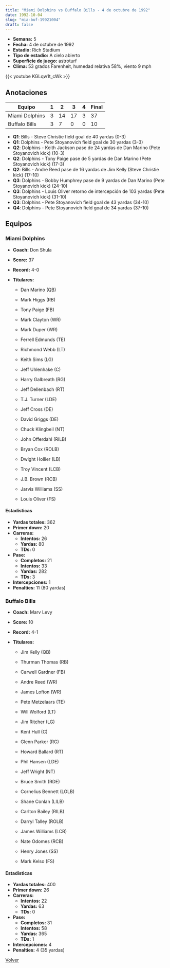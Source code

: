 ```yaml
---
title: "Miami Dolphins vs Buffalo Bills - 4 de octubre de 1992"
date: 1992-10-04
slug: "mia-buf-19921004"
draft: false
---
```


- **Semana:** 5
- **Fecha:** 4 de octubre de 1992
- **Estadio:** Rich Stadium
- **Tipo de estadio:** A cielo abierto
- **Superficie de juego:** astroturf
- **Clima:** 53 grados Farenheit, humedad relativa 58%, viento 9 mph


{{< youtube KGLqw1t_cWk >}}


## Anotaciones
| Equipo | 1 | 2 | 3 | 4 | Final |
|--------|---|---|---|---|-------|
| Miami Dolphins  | 3 | 14 | 17 | 3  | 37 |
| Buffalo Bills  | 3 | 7 | 0 | 0  | 10 |
- **Q1**: Bills - Steve Christie field goal de 40 yardas (0-3)
- **Q1**: Dolphins - Pete Stoyanovich field goal de 30 yardas (3-3)
- **Q2**: Dolphins - Keith Jackson pase de 24 yardas de Dan Marino (Pete Stoyanovich kick) (10-3)
- **Q2**: Dolphins - Tony Paige pase de 5 yardas de Dan Marino (Pete Stoyanovich kick) (17-3)
- **Q2**: Bills - Andre Reed pase de 16 yardas de Jim Kelly (Steve Christie kick) (17-10)
- **Q3**: Dolphins - Bobby Humphrey pase de 9 yardas de Dan Marino (Pete Stoyanovich kick) (24-10)
- **Q3**: Dolphins - Louis Oliver retorno de intercepción de 103 yardas (Pete Stoyanovich kick) (31-10)
- **Q3**: Dolphins - Pete Stoyanovich field goal de 43 yardas (34-10)
- **Q4**: Dolphins - Pete Stoyanovich field goal de 34 yardas (37-10)


## Equipos


### Miami Dolphins
* **Coach:** Don Shula
* **Score:** 37
* **Record:** 4-0
* **Titulares:** 

  * Dan Marino (QB) 

  * Mark Higgs (RB) 

  * Tony Paige (FB) 

  * Mark Clayton (WR) 

  * Mark Duper (WR) 

  * Ferrell Edmunds (TE) 

  * Richmond Webb (LT) 

  * Keith Sims (LG) 

  * Jeff Uhlenhake (C) 

  * Harry Galbreath (RG) 

  * Jeff Dellenbach (RT) 

  * T.J. Turner (LDE) 

  * Jeff Cross (DE) 

  * David Griggs (DE) 

  * Chuck Klingbeil (NT) 

  * John Offerdahl (RILB) 

  * Bryan Cox (ROLB) 

  * Dwight Hollier (LB) 

  * Troy Vincent (LCB) 

  * J.B. Brown (RCB) 

  * Jarvis Williams (SS) 

  * Louis Oliver (FS) 

#### Estadísticas
* **Yardas totales:** 362
* **Primer down:** 20
* **Carreras:**
  * **Intentos:** 26
  * **Yardas:** 80
  * **TDs:** 0
* **Pase:**
  * **Completos:** 21
  * **Intentos:** 33
  * **Yardas:** 282
  * **TDs:** 3
* **Intercepciones:** 1
* **Penalties:** 11 (80 yardas)

### Buffalo Bills
* **Coach:** Marv Levy
* **Score:** 10
* **Record:** 4-1
* **Titulares:** 

  * Jim Kelly (QB) 

  * Thurman Thomas (RB) 

  * Carwell Gardner (FB) 

  * Andre Reed (WR) 

  * James Lofton (WR) 

  * Pete Metzelaars (TE) 

  * Will Wolford (LT) 

  * Jim Ritcher (LG) 

  * Kent Hull (C) 

  * Glenn Parker (RG) 

  * Howard Ballard (RT) 

  * Phil Hansen (LDE) 

  * Jeff Wright (NT) 

  * Bruce Smith (RDE) 

  * Cornelius Bennett (LOLB) 

  * Shane Conlan (LILB) 

  * Carlton Bailey (RILB) 

  * Darryl Talley (ROLB) 

  * James Williams (LCB) 

  * Nate Odomes (RCB) 

  * Henry Jones (SS) 

  * Mark Kelso (FS) 

#### Estadísticas
* **Yardas totales:** 400
* **Primer down:** 26
* **Carreras:**
  * **Intentos:** 22
  * **Yardas:** 63
  * **TDs:** 0
* **Pase:**
  * **Completos:** 31
  * **Intentos:** 58
  * **Yardas:** 365
  * **TDs:** 1
* **Intercepciones:** 4
* **Penalties:** 4 (35 yardas)


[Volver](/historia/1992)
